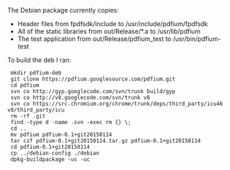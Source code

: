 The Debian package currently copies:

 * Header files from fpdfsdk/include to /usr/include/pdfium/fpdfsdk
 * All of the static libraries from out/Release/*.a  to /usr/lib/pdfium
 * The test application from out/Release/pdfium_test to /usr/bin/pdfium-test

To build the deb I ran:

     mkdir pdfium-deb
     git clone https://pdfium.googlesource.com/pdfium.git
     cd pdfium
     svn co http://gyp.googlecode.com/svn/trunk build/gyp
     svn co http://v8.googlecode.com/svn/trunk v8
     svn co https://src.chromium.org/chrome/trunk/deps/third_party/icu46 v8/third_party/icu
     rm -rf .git
     find -type d -name .svn -exec rm {} \;
     cd ..
     mv pdfium pdfium-0.1+git20150114
     tar czf pdfium-0.1+git20150114.tar.gz pdfium-0.1+git20150114
     cd pdfium-0.1+git20150114
     cp ../debian-config ./debian
     dpkg-buildpackage -us -uc
